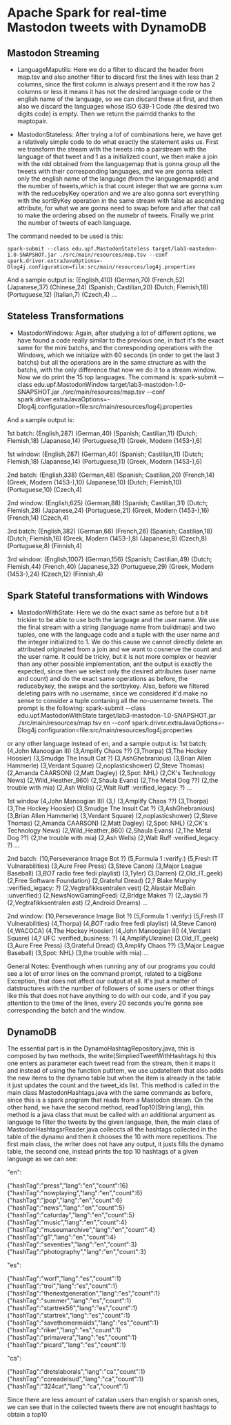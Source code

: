 # Apache Spark for real-time Mastodon tweets with DynamoDB

## Mastodon Streaming
* LanguageMaputils: Here we do a filter to discard the header from map.tsv and also another filter to discard first the lines with less than 2 columns, since the first column is always present and it the row has 2 columns or less it means it has not the desired language code or the english name of the language, so we can discard these at first, and then also we discard the languages whose ISO 639-1 Code (the desired two digits code) is empty. Then we return the pairrdd thanks to the maptopair.

* MastodonStateless: After trying a lof of combinations here, we have get a relatively simple code to do what exactly the statement asks us. First we transform the stream with the tweets into a pairstream with the language of that tweet and 1 as a initialized count, we then make a join with the rdd obtained from the languagemap that is gonna group all the tweets with their corresponding languages, and we are gonna select only the english name of the language (from the languagemaprdd) and the number of tweets,which is that count integer that we are gonna sum with the reducebyKey operation and we are also gonna sort everything with the sortByKey operation in the same stream with false as ascending attribute, for what we are gonna need to swap before and after that call to make the ordering absed on the numebr of tweets. Finally we print the number of tweets of each language.

The command needed to be used is this:
```
spark-submit --class edu.upf.MastodonStateless target/lab3-mastodon-1.0-SNAPSHOT.jar ./src/main/resources/map.tsv --conf spark.driver.extraJavaOptions=-Dlog4j.configuration=file:src/main/resources/log4j.properties
```

And a sample output is:
(English,410)
(German,70)
(French,52)
(Japanese,37)
(Chinese,24)
(Spanish; Castilian,20)
(Dutch; Flemish,18)
(Portuguese,12)
(Italian,7)
(Czech,4)
...

## Stateless Transformations
* MastodonWindows: Again, after studying a lot of different options, we have found a code really similar to the previous one, in fact it's the exact same for the mini batchs, and the corresponding operations with the Windows, which we initialize with 60 seconds (in order to get the last 3 batchs) but all the operations are in the same structure as with the batchs, with the only difference that now we do it to a stream.window. Now we do print the 15 top languages. The command is:
spark-submit --class edu.upf.MastodonWindow target/lab3-mastodon-1.0-SNAPSHOT.jar ./src/main/resources/map.tsv --conf spark.driver.extraJavaOptions=-Dlog4j.configuration=file:src/main/resources/log4j.properties

And a sample output is:

1st batch:
(English,287)
(German,40)
(Spanish; Castilian,11)
(Dutch; Flemish,18)
(Japanese,14)
(Portuguese,11)
(Greek, Modern (1453-),6)

1st window:
(English,287)
(German,40)
(Spanish; Castilian,11)
(Dutch; Flemish,18)
(Japanese,14)
(Portuguese,11)
(Greek, Modern (1453-),6)

2nd batch:
(English,338)
(German,48)
(Spanish; Castilian,20)
(French,14)
(Greek, Modern (1453-),10)
(Japanese,10)
(Dutch; Flemish,10)
(Portuguese,10)
(Czech,4)

2nd window:
(English,625)
(German,88)
(Spanish; Castilian,31)
(Dutch; Flemish,28)
(Japanese,24)
(Portuguese,21)
(Greek, Modern (1453-),16)
(French,14)
(Czech,4)

3rd batch:
(English,382)
(German,68)
(French,26)
(Spanish; Castilian,18)
(Dutch; Flemish,16)
(Greek, Modern (1453-),8)
(Japanese,8)
(Czech,8)
(Portuguese,8)
(Finnish,4)

3rd window:
(English,1007)
(German,156)
(Spanish; Castilian,49)
(Dutch; Flemish,44)
(French,40)
(Japanese,32)
(Portuguese,29)
(Greek, Modern (1453-),24)
(Czech,12)
(Finnish,4)

## Spark Stateful transformations with Windows
* MastodonWithState: Here we do the exact same as before but a bit trickier to be able to use both the language and the user name. We use the final stream with a string (language name from buildmap) and two tuples, one with the language code and a tuple with the user name and the integer initialized to 1. We do this cause we cannot directly delete an attributed originated from a join and we want to cosnerve the count and the user name. It could be tricky, but it is not more complex or heavier than any other possible implementation, ant the output is exactly the expected, since then we select only the desired attributes (user name and count) and do the exact same operations as before, the reducebykey, the swaps and the sortbykey. Also, before we filtered deleting pairs with no username, since we considered it'd make no sense to consider a tuple contaning all the no-username tweets. The prompt is the following:
spark-submit --class edu.upf.MastodonWithState target/lab3-mastodon-1.0-SNAPSHOT.jar ./src/main/resources/map.tsv en --conf spark.driver.extraJavaOptions=-Dlog4j.configuration=file:src/main/resources/log4j.properties

or any other language instead of en, and a sample output is:
1st batch;
(4,John Manoogian III)
(3,Amplify Chaos ??)
(3,Thorpa)
(3,The Hockey Hoosier)
(3,Smudge The Insult Cat ?)
(3,AshGhebranious)
(3,Brian Allen Hammerle)
(3,Verdant Square)
(2,noplasticshower)
(2,Steve Thomas)
(2,Amanda CAARSON)
(2,Matt Dagley)
(2,Spot: NHL)
(2,CK's Technology News)
(2,Wild_Heather_860)
(2,Shaula Evans)
(2,The Metal Dog ??)
(2,the trouble with mia)
(2,Ash Wells)
(2,Walt Ruff :verified_legacy: ?)
...

1st window
(4,John Manoogian III)
(3,)
(3,Amplify Chaos ??)
(3,Thorpa)
(3,The Hockey Hoosier)
(3,Smudge The Insult Cat ?)
(3,AshGhebranious)
(3,Brian Allen Hammerle)
(3,Verdant Square)
(2,noplasticshower)
(2,Steve Thomas)
(2,Amanda CAARSON)
(2,Matt Dagley)
(2,Spot: NHL)
(2,CK's Technology News)
(2,Wild_Heather_860)
(2,Shaula Evans)
(2,The Metal Dog ??)
(2,the trouble with mia)
(2,Ash Wells)
(2,Walt Ruff :verified_legacy: ?)
...

2nd batch:
(10,Perseverance Image Bot ?)
(5,Formula 1 :verify:)
(5,Fresh IT Vulnerabilities)
(3,Aure Free Press)
(3,Steve Canon)
(3,Major League Baseball)
(3,*BOT* radio free fedi playlist)
(3,Tyler)
(3,Darren)
(2,Old_IT_geek)
(2,Free Software Foundation)
(2,Grateful Dread)
(2,? Blake Murphy :verified_legacy: ?)
(2,Vegtrafikksentralen vest)
(2,Alastair McBain :unverified:)
(2,NewsNowGamingFeed)
(2,Bridge Makes ?)
(2,Jayski ?)
(2,Vegtrafikksentralen øst)
(2,Android Dreams)
...

2nd window:
(10,Perseverance Image Bot ?)
(5,Formula 1 :verify:)
(5,Fresh IT Vulnerabilities)
(4,Thorpa)
(4,*BOT* radio free fedi playlist)
(4,Steve Canon)
(4,WACOCA)
(4,The Hockey Hoosier)
(4,John Manoogian III)
(4,Verdant Square)
(4,? UFC :verified_business: ?)
(4,AmplifyUkraine)
(3,Old_IT_geek)
(3,Aure Free Press)
(3,Grateful Dread)
(3,Amplify Chaos ??)
(3,Major League Baseball)
(3,Spot: NHL)
(3,the trouble with mia)
...

General Notes: Eventhough when running any of our programs you could see a lot of error lines on the command prompt, related to a bigBone Exception, that does not affect our output at all. It's jsut a matter of datstructures with the number of followers of some users or other things like this that does not have anything to do with our code, and if you pay attention to the time of the lines, every 20 seconds you're gonna see corresponding the batch and the window.

## DynamoDB

The essential part is in the DynamoHashtagRepository.java, this is composed by two methods, the write(SimpliedTweetWithHashtags h) this one enters as parameter each tweet read from the stream, then it maps it and instead of using the function putItem, we use updateItem that also adds the new items to the dynamo table but when the item is already in the table it just updates the count and the tweet_ids list. This method is called in the main class MastodonHashtags.java with the same commands as before, since this is a spark program that reads from a Mastodon stream. On the other hand, we have the second method, readTop10(String lang), this method is a java class that must be called with an additional argument as language to filter the tweets by the given language, then, the main class of MastodonHashtagsrReader.java colleccts all the hashtags collected in the table of the dynamo and then it chooses the 10 with more repetitions. 
The first main class, the writer does not have any output, it justs fills the dynamo table, the second one, instead prints the top 10 hashtags of a given language as we can see:

 "en":

{"hashTag":"press","lang":"en","count":16}
{"hashTag":"nowplaying","lang":"en","count":6}
{"hashTag":"jpop","lang":"en","count":6}
{"hashTag":"news","lang":"en","count":5}
{"hashTag":"caturday","lang":"en","count":5}
{"hashTag":"music","lang":"en","count":4}
{"hashTag":"museumarchive","lang":"en","count":4}
{"hashTag":"g1","lang":"en","count":4}
{"hashTag":"seventies","lang":"en","count":3}
{"hashTag":"photography","lang":"en","count":3}

 "es":

{"hashTag":"worf","lang":"es","count":1}
{"hashTag":"troi","lang":"es","count":1}
{"hashTag":"thenextgeneration","lang":"es","count":1}
{"hashTag":"summer","lang":"es","count":1}
{"hashTag":"startrek56","lang":"es","count":1}
{"hashTag":"startrek","lang":"es","count":1}
{"hashTag":"savethemermaids","lang":"es","count":1}
{"hashTag":"riker","lang":"es","count":1}
{"hashTag":"primavera","lang":"es","count":1}
{"hashTag":"picard","lang":"es","count":1}


 "ca":

{"hashTag":"dretslaborals","lang":"ca","count":1}
{"hashTag":"coreadelsud","lang":"ca","count":1}
{"hashTag":"324cat","lang":"ca","count":1}

Since there are less amount of catalan users than english or spanish ones, we can see that in the collected tweets there are not enought hashtags to obtain a top10 










